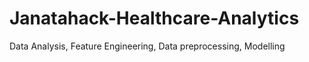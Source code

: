 # Janatahack-Healthcare-Analytics
Data Analysis, Feature Engineering, Data preprocessing, Modelling
